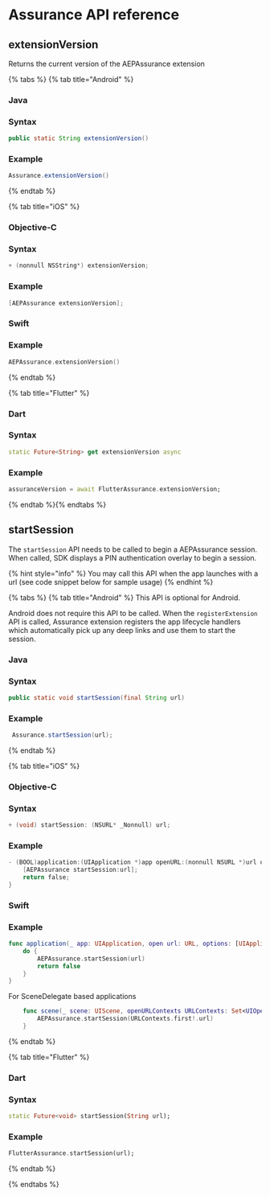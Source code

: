 # Assurance API reference

## extensionVersion

Returns the current version of the AEPAssurance extension

{% tabs %}
{% tab title="Android" %}
### Java

### Syntax

```java
public static String extensionVersion()
```

### Example

```java
Assurance.extensionVersion()
```
{% endtab %}

{% tab title="iOS" %}
### Objective-C

### Syntax

```objectivec
+ (nonnull NSString*) extensionVersion;
```

### Example

```objectivec
[AEPAssurance extensionVersion];
```

### Swift

### Example

```swift
AEPAssurance.extensionVersion()
```
{% endtab %}

{% tab title="Flutter" %}

### Dart

### Syntax

```dart
static Future<String> get extensionVersion async
```

### Example

```dart
assuranceVersion = await FlutterAssurance.extensionVersion;
```

{% endtab %}{% endtabs %}

## startSession

The `startSession` API needs to be called to begin a AEPAssurance session. When called, SDK displays a PIN authentication overlay to begin a session.

{% hint style="info" %}
You may call this API when the app launches with a url \(see code snippet below for sample usage\)
{% endhint %}

{% tabs %}
{% tab title="Android" %}
This API is optional for Android.

Android does not require this API to be called. When the `registerExtension` API is called, Assurance extension registers the app lifecycle handlers which automatically pick up any deep links and use them to start the session.

### Java

### Syntax

```java
public static void startSession(final String url)
```

### Example

```java
 Assurance.startSession(url);
```
{% endtab %}

{% tab title="iOS" %}
### Objective-C

### Syntax

```objectivec
+ (void) startSession: (NSURL* _Nonnull) url;
```

### Example

```objectivec
- (BOOL)application:(UIApplication *)app openURL:(nonnull NSURL *)url options:(nonnull NSDictionary<UIApplicationOpenURLOptionsKey,id> *)options {
    [AEPAssurance startSession:url];
    return false;
}
```

### Swift

### Example

```swift
func application(_ app: UIApplication, open url: URL, options: [UIApplication.OpenURLOptionsKey : Any] = [:]) -> Bool {
    do {
        AEPAssurance.startSession(url)
        return false
    }
}
```

For SceneDelegate based applications

```swift
    func scene(_ scene: UIScene, openURLContexts URLContexts: Set<UIOpenURLContext>) {
        AEPAssurance.startSession(URLContexts.first!.url)
    }
```
{% endtab %}

{% tab title="Flutter" %}

### Dart

### Syntax

```dart
static Future<void> startSession(String url);
```

### Example

```dart
FlutterAssurance.startSession(url);
```

{% endtab %}

{% endtabs %}


